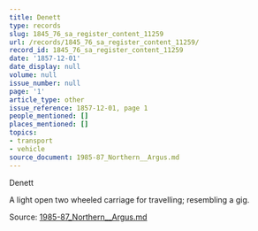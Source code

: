 ```yaml
---
title: Denett
type: records
slug: 1845_76_sa_register_content_11259
url: /records/1845_76_sa_register_content_11259/
record_id: 1845_76_sa_register_content_11259
date: '1857-12-01'
date_display: null
volume: null
issue_number: null
page: '1'
article_type: other
issue_reference: 1857-12-01, page 1
people_mentioned: []
places_mentioned: []
topics:
- transport
- vehicle
source_document: 1985-87_Northern__Argus.md
---
```


Denett

A light open two wheeled carriage for travelling; resembling a gig.

Source: [1985-87_Northern__Argus.md](/downloads/markdown/1985-87_Northern__Argus.md)
